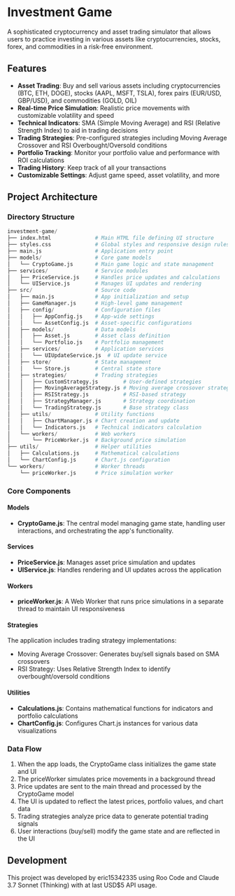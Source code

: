 # Investment Game

A sophisticated cryptocurrency and asset trading simulator that allows users to practice investing in various assets like cryptocurrencies, stocks, forex, and commodities in a risk-free environment.

## Features

- **Asset Trading**: Buy and sell various assets including cryptocurrencies (BTC, ETH, DOGE), stocks (AAPL, MSFT, TSLA), forex pairs (EUR/USD, GBP/USD), and commodities (GOLD, OIL)
- **Real-time Price Simulation**: Realistic price movements with customizable volatility and speed
- **Technical Indicators**: SMA (Simple Moving Average) and RSI (Relative Strength Index) to aid in trading decisions
- **Trading Strategies**: Pre-configured strategies including Moving Average Crossover and RSI Overbought/Oversold conditions
- **Portfolio Tracking**: Monitor your portfolio value and performance with ROI calculations
- **Trading History**: Keep track of all your transactions
- **Customizable Settings**: Adjust game speed, asset volatility, and more

## Project Architecture

### Directory Structure

```py
investment-game/
├── index.html              # Main HTML file defining UI structure
├── styles.css              # Global styles and responsive design rules
├── main.js                 # Application entry point
├── models/                 # Core game models
│   └── CryptoGame.js       # Main game logic and state management
├── services/               # Service modules
│   ├── PriceService.js     # Handles price updates and calculations
│   └── UIService.js        # Manages UI updates and rendering
├── src/                    # Source code
│   ├── main.js             # App initialization and setup
│   ├── GameManager.js      # High-level game management
│   ├── config/             # Configuration files
│   │   ├── AppConfig.js    # App-wide settings
│   │   └── AssetConfig.js  # Asset-specific configurations
│   ├── models/             # Data models
│   │   ├── Asset.js        # Asset class definition
│   │   └── Portfolio.js    # Portfolio management
│   ├── services/           # Application services
│   │   └── UIUpdateService.js  # UI update service
│   ├── store/              # State management
│   │   └── Store.js        # Central state store
│   ├── strategies/         # Trading strategies
│   │   ├── CustomStrategy.js        # User-defined strategies
│   │   ├── MovingAverageStrategy.js # Moving average crossover strategy
│   │   ├── RSIStrategy.js           # RSI-based strategy
│   │   ├── StrategyManager.js       # Strategy coordination
│   │   └── TradingStrategy.js       # Base strategy class
│   ├── utils/              # Utility functions
│   │   ├── ChartManager.js # Chart creation and update
│   │   └── Indicators.js   # Technical indicators calculation
│   └── workers/            # Web workers
│       └── PriceWorker.js  # Background price simulation
├── utils/                  # Helper utilities
│   ├── Calculations.js     # Mathematical calculations
│   └── ChartConfig.js      # Chart.js configuration
└── workers/                # Worker threads
    └── priceWorker.js      # Price simulation worker
```

### Core Components

#### Models

- **CryptoGame.js**: The central model managing game state, handling user interactions, and orchestrating the app's functionality.

#### Services

- **PriceService.js**: Manages asset price simulation and updates
- **UIService.js**: Handles rendering and UI updates across the application

#### Workers

- **priceWorker.js**: A Web Worker that runs price simulations in a separate thread to maintain UI responsiveness

#### Strategies

The application includes trading strategy implementations:

- Moving Average Crossover: Generates buy/sell signals based on SMA crossovers
- RSI Strategy: Uses Relative Strength Index to identify overbought/oversold conditions

#### Utilities

- **Calculations.js**: Contains mathematical functions for indicators and portfolio calculations
- **ChartConfig.js**: Configures Chart.js instances for various data visualizations

### Data Flow

1. When the app loads, the CryptoGame class initializes the game state and UI
2. The priceWorker simulates price movements in a background thread
3. Price updates are sent to the main thread and processed by the CryptoGame model
4. The UI is updated to reflect the latest prices, portfolio values, and chart data
5. Trading strategies analyze price data to generate potential trading signals
6. User interactions (buy/sell) modify the game state and are reflected in the UI

## Development

This project was developed by eric15342335 using Roo Code and Claude 3.7 Sonnet (Thinking) with at last USD$5 API usage.
